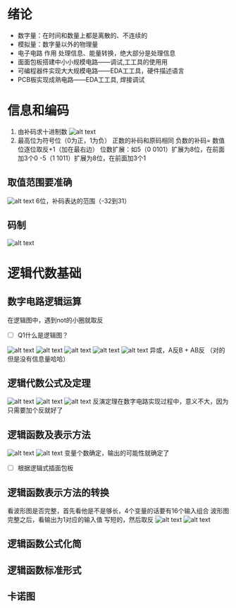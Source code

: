 # 绪论
- 数字量：在时间和数量上都是离散的、不连续的
- 模拟量：数字量以外的物理量
- 电子电路 作用 处理信息、能量转换，绝大部分是处理信息
- ⾯面包板搭建中⼩小规模电路——调试,⼯工具的使⽤用 
- 可编程器件实现⼤大规模电路——EDA⼯工具，硬件描述语⾔
- PCB板实现成熟电路——EDA⼯工具, 焊接调试
# 信息和编码
1. 由补码求十进制数 
![alt text](./数字电路_image/image-20.png)
2. 最高位为符号位（0为正，1为负）
正数的补码和原码相同
负数的补码= 数值位逐位取反+1（加在最右边）
位数扩展：如5（0 0101）扩展为8位，在前面加3个0
-5（1 1011）扩展为8位，在前面加3个1
## 取值范围要准确
![alt text](./数字电路_image/image-21.png)
6位，补码表达的范围（-32到31）
## 码制
![alt text](./数字电路_image/image-22.png)

# 逻辑代数基础
## 数字电路逻辑运算
在逻辑图中，遇到not的小圈就取反

- [ ] Q1什么是逻辑图？

![alt text](./数字电路_image/image-23.png)
![alt text](./数字电路_image/image-24.png)
![alt text](./数字电路_image/image-25.png)
![alt text](./数字电路_image/image-26.png)
![alt text](./数字电路_image/image-27.png)
异或，A反B + AB反
（对的但是没有信息量哈哈）
## 逻辑代数公式及定理
![alt text](./数字电路_image/image-28.png)
![alt text](./数字电路_image/image-29.png)
![alt text](./数字电路_image/image-30.png)
反演定理在数字电路实现过程中，意义不大，因为只需要加个反就好了
## 逻辑函数及表示方法
![alt text](./数字电路_image/image-31.png)
![alt text](./数字电路_image/image-32.png)
变量个数确定，输出的可能性就确定了
- [ ] 根据逻辑式插面包板
## 逻辑函数表示方法的转换
看波形图是否完整，首先看他是不是够长，4个变量的话要有16个输入组合
波形图完整之后，看输出为1对应的输入值
写短的，然后取反
![alt text](./数字电路_image/image-33.png)
![alt text](./数字电路_image/image-34.png)
## 逻辑函数公式化简
## 逻辑函数标准形式
## 卡诺图

